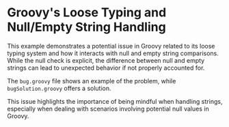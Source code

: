 # Groovy's Loose Typing and Null/Empty String Handling

This example demonstrates a potential issue in Groovy related to its loose typing system and how it interacts with null and empty string comparisons.  While the null check is explicit, the difference between null and empty strings can lead to unexpected behavior if not properly accounted for.

The `bug.groovy` file shows an example of the problem, while `bugSolution.groovy` offers a solution.

This issue highlights the importance of being mindful when handling strings, especially when dealing with scenarios involving potential null values in Groovy.